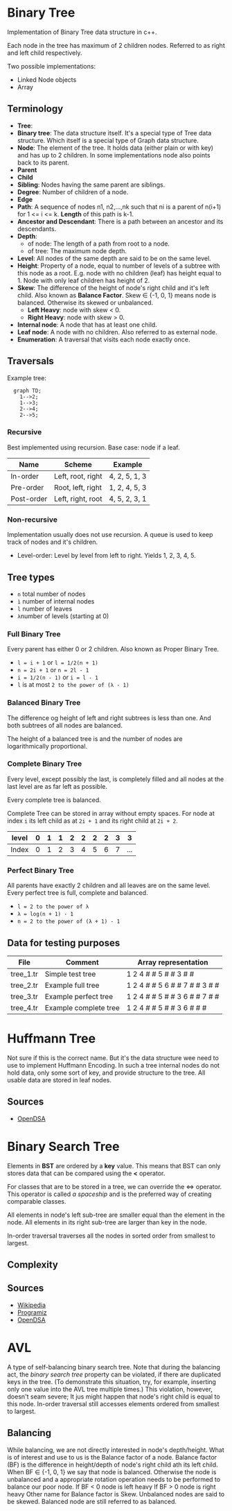 # Binary Tree

Implementation of Binary Tree data structure in c++.

Each node in the tree has maximum of 2 children nodes. Referred to as right and left child respectively.

Two possible implementations:
- Linked Node objects
- Array

## Terminology

- **Tree**:
- **Binary tree**: The data structure itself. It's a special type of Tree data structure. Which itself is a special type of Graph data structure.
- **Node**: The element of the tree. It holds data (either plain or with key) and has up to 2 children. In some implementations node also points back to its parent.
- **Parent**
- **Child**
- **Sibling**: Nodes having the same parent are siblings.
- **Degree**: Number of children of a node.
- **Edge**
- **Path**: A sequence of nodes n1, n2,...,nk such that ni is a parent of n(i+1) for 1 <= i <= k. **Length** of this path is k-1.
- **Ancestor and Descendant**: There is a path between an ancestor and its descendants.
- **Depth**:
  - of node: The length of a path from root to a node.
  - of tree: The maximum node depth.
- **Level**: All nodes of the same depth are said to be on the same level.
- **Height**: Property of a node, equal to number of levels of a subtree with this node as a root. E.g. node with no children (leaf) has height equal to 1. Node with only leaf children has height of 2.
- **Skew**: The difference of the height of node's right child and it's left child. Also known as **Balance Factor**. Skew ∈ {-1, 0, 1} means node is balanced. Otherwise its skewed or unbalanced.
  - **Left Heavy**: node with skew < 0.
  - **Right Heavy**: node with skew > 0.
- **Internal node**: A node that has at least one child.
- **Leaf node**: A node with no children. Also referred to as external node.
- **Enumeration**: A traversal that visits each node exactly once.

## Traversals

Example tree:
```mermaid
  graph TD;
    1-->2;
    1-->3;
    2-->4;
    2-->5;
```

### Recursive

Best implemented using recursion. Base case: node if a leaf.

| Name       | Scheme            | Example       |
|------------|-------------------|---------------|
| In-order   | Left, root, right | 4, 2, 5, 1, 3 |
| Pre-order  | Root, left, right | 1, 2, 4, 5, 3 |
| Post-order | Left, right, root | 4, 5, 2, 3, 1 |


### Non-recursive

Implementation usually does not use recursion. A queue is used to keep track of nodes and it's children.

- Level-order: Level by level from left to right. Yields 1, 2, 3, 4, 5.

## Tree types

- `n` total number of nodes
- `ì` number of internal nodes
- `l` number of leaves
- `λ`number of levels (starting at 0)

### Full Binary Tree

Every parent has either 0 or 2 children. Also known as Proper Binary Tree.

- `l = i + 1` or `l = 1/2(n + 1)`
- `n = 2i + 1` or `n = 2l - 1`
- `i = 1/2(n - 1)` or `i = l - 1`
- `l` is at most `2 to the power of (λ - 1)`

### Balanced Binary Tree

The difference og height of left and right subtrees is less than one. And both subtrees of all nodes are balanced.

The height of a balanced tree is and the number of nodes are logarithmically proportional.

### Complete Binary Tree

Every level, except possibly the last, is completely filled and all nodes at the last level are as far left as possible.

Every complete tree is balanced.

Complete Tree can be stored in array without empty spaces. For node at index `i` its left child as at `2i + 1` and its right child at `2i + 2`.

| level | 0 | 1 | 1 | 2 | 2 | 2 | 2 | 3 | 3   |
|-------|---|---|---|---|---|---|---|---|-----|
| Index | 0 | 1 | 2 | 3 | 4 | 5 | 6 | 7 | ... |

### Perfect Binary Tree

All parents have exactly 2 children and all leaves are on the same level. Every perfect tree is full, complete and balanced.

- `l = 2 to the power of λ`
- `λ = log(n + 1) - 1`
- `n = 2 to the power of (λ + 1) - 1`

## Data for testing purposes

| File     | Comment               | Array representation          |
|----------|-----------------------|-------------------------------|
|tree_1.tr | Simple test tree      | 1 2 4 # # 5 # # 3 # #         |
|tree_2.tr | Example full tree     | 1 2 4 # # 5 6 # # 7 # # 3 # # |
|tree_3.tr | Example perfect tree  | 1 2 4 # # 5 # # 3 6 # # 7 # # |
|tree_4.tr | Example complete tree | 1 2 4 # # 5 # # 3 6 # # #     |

# Huffmann Tree

Not sure if this is the correct name. But it's the data structure wee need to use to implement Huffmann Encoding. In such a tree internal nodes do not hold data, only some sort of key, and provide structure to the tree. All usable data are stored in leaf nodes.

## Sources

- [OpenDSA](https://opendsa-server.cs.vt.edu/ODSA/Books/CS3/html/Huffman.html)

# Binary Search Tree

Elements in **BST** are ordered by a **key** value. This means that BST can only stores data that can be compared using the **<** operator.

For classes that are to be stored in a tree, we can override the <=> operator. This operator is called *a spaceship* and is the preferred way of creating comparable classes.

 All elements in node's left sub-tree are smaller equal than the element in the node. All elements in its right sub-tree are larger than key in the node.

 In-order traversal traverses all the nodes in sorted order from smallest to largest.

 ## Complexity

 ## Sources

 - [Wikipedia](https://en.wikipedia.org/wiki/Binary_search_tree)
 - [Programiz](https://www.programiz.com/dsa/binary-search-tree)
 - [OpenDSA](https://opendsa-server.cs.vt.edu/ODSA/Books/CS3/html/BST.html)

 # AVL

 A type of self-balancing binary search tree. Note that during the balancing act, the *binary search tree* property can be violated, if there are duplicated keys in the tree. (To demonstrate this situation, try, for example, inserting only one value into the AVL tree multiple times.) This violation, however, doesn't seam severe; It jus might happen that node's right child is equal to this node. In-order traversal still accesses elements ordered from smallest to largest.

## Balancing

While balancing, we are not directly interested in node's depth/height. What is of interest and use to us is the Balance factor of a node.
Balance factor (BF) is the difference in height/depth of node's right child ath its left child.
When BF ∈ {-1, 0, 1} we say that node is balanced. Otherwise the node is unbalanced and
a appropriate rotation operation needs to be performed to balance our poor node.
If BF < 0 node is left heavy
If BF > 0 node is right heavy
        Other name for Balance factor is Skew. Unbalanced nodes are said to be skewed. Balanced node are still
        referred to as balanced.
